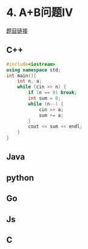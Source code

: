 
# 4. A+B问题IV 

[题目链接](https://kamacoder.com/problem.php?id=1003) 

## C++ 

```CPP
#include<iostream>
using namespace std;
int main(){
    int n, a;
    while (cin >> n) {
        if (n == 0) break;
        int sum = 0;
        while (n--) {
            cin >> a;
            sum += a;
        }
        cout << sum << endl;
    }
}
```
## Java 

## python 

## Go 

## Js 

## C 

